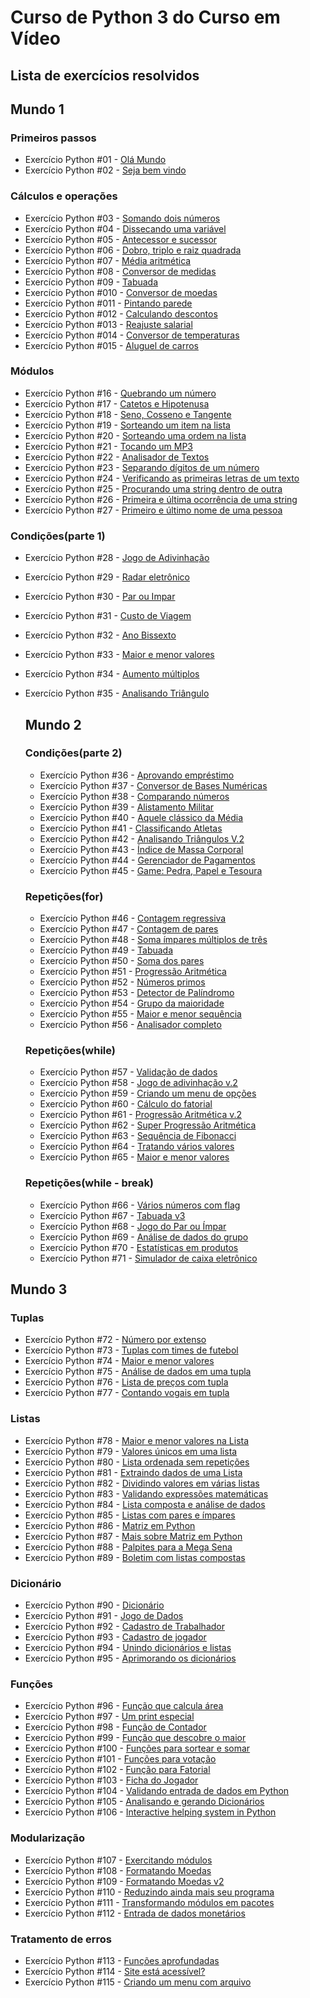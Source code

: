 # Curso de Python 3 do Curso em Vídeo

## Lista de exercícios resolvidos

## Mundo 1

### Primeiros passos

- Exercício Python #01 - [Olá Mundo](https://github.com/wellingtonfs-dev/Exercicios_Curso_Python_Guanabara/blob/main/mundo_01/primeiros_passos_1_a_2/ex001.py)
- Exercício Python #02 - [Seja bem vindo](https://github.com/wellingtonfs-dev/Exercicios_Curso_Python_Guanabara/blob/main/mundo_01/primeiros_passos_1_a_2/ex002.py)

### Cálculos e operações

- Exercício Python #03 - [Somando dois números](https://github.com/wellingtonfs-dev/Exercicios_Curso_Python_Guanabara/blob/main/mundo_01/tratando_dados_3_a_15/003.py)
- Exercício Python #04 - [Dissecando uma variável](https://github.com/wellingtonfs-dev/Exercicios_Curso_Python_Guanabara/blob/main/mundo_01/tratando_dados_3_a_15/004.py)
- Exercício Python #05 - [Antecessor e sucessor](https://github.com/wellingtonfs-dev/Exercicios_Curso_Python_Guanabara/blob/main/mundo_01/tratando_dados_3_a_15/005.py)
- Exercício Python #06 - [Dobro, triplo e raiz quadrada](https://github.com/wellingtonfs-dev/Exercicios_Curso_Python_Guanabara/blob/main/mundo_01/tratando_dados_3_a_15/006.py)
- Exercício Python #07 - [Média aritmética](https://github.com/wellingtonfs-dev/Exercicios_Curso_Python_Guanabara/blob/main/mundo_01/tratando_dados_3_a_15/007.py)
- Exercício Python #08 - [Conversor de medidas](https://github.com/wellingtonfs-dev/Exercicios_Curso_Python_Guanabara/blob/main/mundo_01/tratando_dados_3_a_15/008.py)
- Exercício Python #09 - [Tabuada](https://github.com/wellingtonfs-dev/Exercicios_Curso_Python_Guanabara/blob/main/mundo_01/tratando_dados_3_a_15/009.py)
- Exercício Python #010 - [Conversor de moedas](https://github.com/wellingtonfs-dev/Exercicios_Curso_Python_Guanabara/blob/main/mundo_01/tratando_dados_3_a_15/010.py)
- Exercício Python #011 - [Pintando parede](https://github.com/wellingtonfs-dev/Exercicios_Curso_Python_Guanabara/blob/main/mundo_01/tratando_dados_3_a_15/011.py)
- Exercício Python #012 - [Calculando descontos](https://github.com/wellingtonfs-dev/Exercicios_Curso_Python_Guanabara/blob/main/mundo_01/tratando_dados_3_a_15/012.py)
- Exercício Python #013 - [Reajuste salarial](https://github.com/wellingtonfs-dev/Exercicios_Curso_Python_Guanabara/blob/main/mundo_01/tratando_dados_3_a_15/013.py)
- Exercício Python #014 - [Conversor de temperaturas](https://github.com/wellingtonfs-dev/Exercicios_Curso_Python_Guanabara/blob/main/mundo_01/tratando_dados_3_a_15/014.py)
- Exercício Python #015 - [Aluguel de carros](https://github.com/wellingtonfs-dev/Exercicios_Curso_Python_Guanabara/blob/main/mundo_01/tratando_dados_3_a_15/015.py)

### Módulos

- Exercício Python #16 - [Quebrando um número](https://github.com/wellingtonfs-dev/Exercicios_Curso_Python_Guanabara/blob/main/mundo_01/usando_modulos_16_a_27/016.py)
- Exercício Python #17 - [Catetos e Hipotenusa](https://github.com/wellingtonfs-dev/Exercicios_Curso_Python_Guanabara/blob/main/mundo_01/usando_modulos_16_a_27/017.py)
- Exercício Python #18 - [Seno, Cosseno e Tangente](https://github.com/wellingtonfs-dev/Exercicios_Curso_Python_Guanabara/blob/main/mundo_01/usando_modulos_16_a_27/018.py)
- Exercício Python #19 - [Sorteando um item na lista](https://github.com/wellingtonfs-dev/Exercicios_Curso_Python_Guanabara/blob/main/mundo_01/usando_modulos_16_a_27/019.py)
- Exercício Python #20 - [Sorteando uma ordem na lista](https://github.com/wellingtonfs-dev/Exercicios_Curso_Python_Guanabara/blob/main/mundo_01/usando_modulos_16_a_27/020.py)
- Exercício Python #21 - [Tocando um MP3](https://github.com/wellingtonfs-dev/Exercicios_Curso_Python_Guanabara/blob/main/mundo_01/usando_modulos_16_a_27/021.py)
- Exercício Python #22 - [Analisador de Textos](https://github.com/wellingtonfs-dev/Exercicios_Curso_Python_Guanabara/blob/main/mundo_01/usando_modulos_16_a_27/022.py)
- Exercício Python #23 - [Separando dígitos de um número](https://github.com/wellingtonfs-dev/Exercicios_Curso_Python_Guanabara/blob/main/mundo_01/usando_modulos_16_a_27/023.py)
- Exercício Python #24 - [Verificando as primeiras letras de um texto](https://github.com/wellingtonfs-dev/Exercicios_Curso_Python_Guanabara/blob/main/mundo_01/usando_modulos_16_a_27/024.py)
- Exercício Python #25 - [Procurando uma string dentro de outra](https://github.com/wellingtonfs-dev/Exercicios_Curso_Python_Guanabara/blob/main/mundo_01/usando_modulos_16_a_27/025.py)
- Exercício Python #26 - [Primeira e última ocorrência de uma string](https://github.com/wellingtonfs-dev/Exercicios_Curso_Python_Guanabara/blob/main/mundo_01/usando_modulos_16_a_27/026.py)
- Exercício Python #27 - [Primeiro e último nome de uma pessoa](https://github.com/wellingtonfs-dev/Exercicios_Curso_Python_Guanabara/blob/main/mundo_01/usando_modulos_16_a_27/027.py)

### Condições(parte 1)

- Exercício Python #28 - [Jogo de Adivinhação](https://github.com/wellingtonfs-dev/Exercicios_Curso_Python_Guanabara/blob/main/mundo_01/condicoes_28_a_35/028.py)
- Exercício Python #29 - [Radar eletrônico](https://github.com/wellingtonfs-dev/Exercicios_Curso_Python_Guanabara/blob/main/mundo_01/condicoes_28_a_35/029.py)
- Exercício Python #30 - [Par ou Impar](https://github.com/wellingtonfs-dev/Exercicios_Curso_Python_Guanabara/blob/main/mundo_01/condicoes_28_a_35/030.py)
- Exercício Python #31 - [Custo de Viagem](https://github.com/wellingtonfs-dev/Exercicios_Curso_Python_Guanabara/blob/main/mundo_01/condicoes_28_a_35/031.py)
- Exercício Python #32 - [Ano Bissexto](https://github.com/wellingtonfs-dev/Exercicios_Curso_Python_Guanabara/blob/main/mundo_01/condicoes_28_a_35/032.py)
- Exercício Python #33 - [Maior e menor valores](https://github.com/wellingtonfs-dev/Exercicios_Curso_Python_Guanabara/blob/main/mundo_01/condicoes_28_a_35/033.py)
- Exercício Python #34 - [Aumento múltiplos](https://github.com/wellingtonfs-dev/Exercicios_Curso_Python_Guanabara/blob/main/mundo_01/condicoes_28_a_35/034.py)
- Exercício Python #35 - [Analisando Triângulo](https://github.com/wellingtonfs-dev/Exercicios_Curso_Python_Guanabara/blob/main/mundo_01/condicoes_28_a_35/035.py)

  ## Mundo 2

  ### Condições(parte 2)

  - Exercício Python #36 - [Aprovando empréstimo](https://github.com/wellingtonfs-dev/Exercicios_Curso_Python_Guanabara/blob/main/mundo_02/condicoes_36_a_45/036.py)
  - Exercício Python #37 - [Conversor de Bases Numéricas](https://github.com/wellingtonfs-dev/Exercicios_Curso_Python_Guanabara/blob/main/mundo_02/condicoes_36_a_45/037.py)
  - Exercício Python #38 - [Comparando números](https://github.com/wellingtonfs-dev/Exercicios_Curso_Python_Guanabara/blob/main/mundo_02/condicoes_36_a_45/038.py)
  - Exercício Python #39 - [Alistamento Militar](https://github.com/wellingtonfs-dev/Exercicios_Curso_Python_Guanabara/blob/main/mundo_02/condicoes_36_a_45/039.py)
  - Exercício Python #40 - [Aquele clássico da Média](https://github.com/wellingtonfs-dev/Exercicios_Curso_Python_Guanabara/blob/main/mundo_02/condicoes_36_a_45/040.py)
  - Exercício Python #41 - [Classificando Atletas](https://github.com/wellingtonfs-dev/Exercicios_Curso_Python_Guanabara/blob/main/mundo_02/condicoes_36_a_45/041.py)
  - Exercício Python #42 - [Analisando Triângulos V.2](https://github.com/wellingtonfs-dev/Exercicios_Curso_Python_Guanabara/blob/main/mundo_02/condicoes_36_a_45/042.py)
  - Exercício Python #43 - [Índice de Massa Corporal](https://github.com/wellingtonfs-dev/Exercicios_Curso_Python_Guanabara/blob/main/mundo_02/condicoes_36_a_45/043.py)
  - Exercício Python #44 - [Gerenciador de Pagamentos](https://github.com/wellingtonfs-dev/Exercicios_Curso_Python_Guanabara/blob/main/mundo_02/condicoes_36_a_45/044.py)
  - Exercício Python #45 - [Game: Pedra, Papel e Tesoura](https://github.com/wellingtonfs-dev/Exercicios_Curso_Python_Guanabara/blob/main/mundo_02/condicoes_36_a_45/045.py)

  ### Repetições(for)

  - Exercício Python #46 - [Contagem regressiva](https://github.com/wellingtonfs-dev/Exercicios_Curso_Python_Guanabara/blob/main/mundo_02/Repeticoes_46_a_56/046.py)
  - Exercício Python #47 - [Contagem de pares](https://github.com/wellingtonfs-dev/Exercicios_Curso_Python_Guanabara/blob/main/mundo_02/Repeticoes_46_a_56/047.py)
  - Exercício Python #48 - [Soma ímpares múltiplos de três](https://github.com/wellingtonfs-dev/Exercicios_Curso_Python_Guanabara/blob/main/mundo_02/Repeticoes_46_a_56/048.py)
  - Exercício Python #49 - [Tabuada](https://github.com/wellingtonfs-dev/Exercicios_Curso_Python_Guanabara/blob/main/mundo_02/Repeticoes_46_a_56/049.py)
  - Exercício Python #50 - [Soma dos pares](https://github.com/wellingtonfs-dev/Exercicios_Curso_Python_Guanabara/blob/main/mundo_02/Repeticoes_46_a_56/050.py)
  - Exercício Python #51 - [Progressão Aritmética](https://github.com/wellingtonfs-dev/Exercicios_Curso_Python_Guanabara/blob/main/mundo_02/Repeticoes_46_a_56/051.py)
  - Exercício Python #52 - [Números primos](https://github.com/wellingtonfs-dev/Exercicios_Curso_Python_Guanabara/blob/main/mundo_02/Repeticoes_46_a_56/052.py)
  - Exercício Python #53 - [Detector de Palíndromo](https://github.com/wellingtonfs-dev/Exercicios_Curso_Python_Guanabara/blob/main/mundo_02/Repeticoes_46_a_56/053.py)
  - Exercício Python #54 - [Grupo da maioridade](https://github.com/wellingtonfs-dev/Exercicios_Curso_Python_Guanabara/blob/main/mundo_02/Repeticoes_46_a_56/054.py)
  - Exercício Python #55 - [Maior e menor sequência](https://github.com/wellingtonfs-dev/Exercicios_Curso_Python_Guanabara/blob/main/mundo_02/Repeticoes_46_a_56/055.py)
  - Exercício Python #56 - [Analisador completo](https://github.com/wellingtonfs-dev/Exercicios_Curso_Python_Guanabara/blob/main/mundo_02/Repeticoes_46_a_56/056.py)
 
  ### Repetições(while)

  - Exercício Python #57 - [Validação de dados](https://github.com/wellingtonfs-dev/Exercicios_Curso_Python_Guanabara/blob/main/mundo_02/repeticoes_57_a_71/057.py)
  - Exercício Python #58 - [Jogo de adivinhação v.2](https://github.com/wellingtonfs-dev/Exercicios_Curso_Python_Guanabara/blob/main/mundo_02/repeticoes_57_a_71/058.py)
  - Exercício Python #59 - [Criando um menu de opções](https://github.com/wellingtonfs-dev/Exercicios_Curso_Python_Guanabara/blob/main/mundo_02/repeticoes_57_a_71/059.py)
  - Exercício Python #60 - [Cálculo do fatorial](https://github.com/wellingtonfs-dev/Exercicios_Curso_Python_Guanabara/blob/main/mundo_02/repeticoes_57_a_71/060.py)
  - Exercício Python #61 - [Progressão Aritmética v.2](https://github.com/wellingtonfs-dev/Exercicios_Curso_Python_Guanabara/blob/main/mundo_02/repeticoes_57_a_71/061.py)
  - Exercício Python #62 - [Super Progressão Aritmética](https://github.com/wellingtonfs-dev/Exercicios_Curso_Python_Guanabara/blob/main/mundo_02/repeticoes_57_a_71/062.py)
  - Exercício Python #63 - [Sequência de Fibonacci](https://github.com/wellingtonfs-dev/Exercicios_Curso_Python_Guanabara/blob/main/mundo_02/repeticoes_57_a_71/063.py)
  - Exercício Python #64 - [Tratando vários valores](https://github.com/wellingtonfs-dev/Exercicios_Curso_Python_Guanabara/blob/main/mundo_02/repeticoes_57_a_71/064.py)
  - Exercício Python #65 - [Maior e menor valores](https://github.com/wellingtonfs-dev/Exercicios_Curso_Python_Guanabara/blob/main/mundo_02/repeticoes_57_a_71/065.py)
 
  ### Repetições(while - break)

  - Exercício Python #66 - [Vários números com flag](https://github.com/wellingtonfs-dev/Exercicios_Curso_Python_Guanabara/blob/main/mundo_02/repeticoes_57_a_71/066.py)
  - Exercício Python #67 - [Tabuada v3](https://github.com/wellingtonfs-dev/Exercicios_Curso_Python_Guanabara/blob/main/mundo_02/repeticoes_57_a_71/067.py)
  - Exercício Python #68 - [Jogo do Par ou Ímpar](https://github.com/wellingtonfs-dev/Exercicios_Curso_Python_Guanabara/blob/main/mundo_02/repeticoes_57_a_71/068.py)
  - Exercício Python #69 - [Análise de dados do grupo](https://github.com/wellingtonfs-dev/Exercicios_Curso_Python_Guanabara/blob/main/mundo_02/repeticoes_57_a_71/069.py)
  - Exercício Python #70 - [Estatísticas em produtos](https://github.com/wellingtonfs-dev/Exercicios_Curso_Python_Guanabara/blob/main/mundo_02/repeticoes_57_a_71/070.py)
  - Exercício Python #71 - [Simulador de caixa eletrônico](https://github.com/wellingtonfs-dev/Exercicios_Curso_Python_Guanabara/blob/main/mundo_02/repeticoes_57_a_71/071.py)
  
## Mundo 3

### Tuplas

- Exercício Python #72 - [Número por extenso](https://github.com/wellingtonfs-dev/Exercicios_Curso_Python_Guanabara/blob/main/mundo_03/tuplas_72_a_77/072.py)
- Exercício Python #73 - [Tuplas com times de futebol](https://github.com/wellingtonfs-dev/Exercicios_Curso_Python_Guanabara/blob/main/mundo_03/tuplas_72_a_77/073.py)
- Exercício Python #74 - [Maior e menor valores](https://github.com/wellingtonfs-dev/Exercicios_Curso_Python_Guanabara/blob/main/mundo_03/tuplas_72_a_77/074.py)
- Exercício Python #75 - [Análise de dados em uma tupla](https://github.com/wellingtonfs-dev/Exercicios_Curso_Python_Guanabara/blob/main/mundo_03/tuplas_72_a_77/075.py)
- Exercício Python #76 - [Lista de preços com tupla](https://github.com/wellingtonfs-dev/Exercicios_Curso_Python_Guanabara/blob/main/mundo_03/tuplas_72_a_77/076.py)
- Exercício Python #77 - [Contando vogais em tupla](https://github.com/wellingtonfs-dev/Exercicios_Curso_Python_Guanabara/blob/main/mundo_03/tuplas_72_a_77/077.py)

### Listas

- Exercício Python #78 - [Maior e menor valores na Lista](https://github.com/wellingtonfs-dev/Exercicios_Curso_Python_Guanabara/blob/main/mundo_03/listas_78_a_89/078.py)
- Exercício Python #79 - [Valores únicos em uma lista](https://github.com/wellingtonfs-dev/Exercicios_Curso_Python_Guanabara/blob/main/mundo_03/listas_78_a_89/079.py)
- Exercício Python #80 - [Lista ordenada sem repetições](https://github.com/wellingtonfs-dev/Exercicios_Curso_Python_Guanabara/blob/main/mundo_03/listas_78_a_89/080.py)
- Exercício Python #81 - [Extraindo dados de uma Lista](https://github.com/wellingtonfs-dev/Exercicios_Curso_Python_Guanabara/blob/main/mundo_03/listas_78_a_89/081.py)
- Exercício Python #82 - [Dividindo valores em várias listas](https://github.com/wellingtonfs-dev/Exercicios_Curso_Python_Guanabara/blob/main/mundo_03/listas_78_a_89/082.py)
- Exercício Python #83 - [Validando expressões matemáticas](https://github.com/wellingtonfs-dev/Exercicios_Curso_Python_Guanabara/blob/main/mundo_03/listas_78_a_89/083.py)
- Exercício Python #84 - [Lista composta e análise de dados](https://github.com/wellingtonfs-dev/Exercicios_Curso_Python_Guanabara/blob/main/mundo_03/listas_78_a_89/084.py)
- Exercício Python #85 - [Listas com pares e ímpares](https://github.com/wellingtonfs-dev/Exercicios_Curso_Python_Guanabara/blob/main/mundo_03/listas_78_a_89/085.py)
- Exercício Python #86 - [Matriz em Python](https://github.com/wellingtonfs-dev/Exercicios_Curso_Python_Guanabara/blob/main/mundo_03/listas_78_a_89/086.py)
- Exercício Python #87 - [Mais sobre Matriz em Python](https://github.com/wellingtonfs-dev/Exercicios_Curso_Python_Guanabara/blob/main/mundo_03/listas_78_a_89/087.py)
- Exercício Python #88 - [Palpites para a Mega Sena](https://github.com/wellingtonfs-dev/Exercicios_Curso_Python_Guanabara/blob/main/mundo_03/listas_78_a_89/088.py)
- Exercício Python #89 - [Boletim com listas compostas](https://github.com/wellingtonfs-dev/Exercicios_Curso_Python_Guanabara/blob/main/mundo_03/listas_78_a_89/089.py)

### Dicionário

- Exercício Python #90 - [Dicionário](https://github.com/wellingtonfs-dev/Exercicios_Curso_Python_Guanabara/blob/main/mundo_03/dicionarios_90_a_95/090.py)
- Exercício Python #91 - [Jogo de Dados](https://github.com/wellingtonfs-dev/Exercicios_Curso_Python_Guanabara/blob/main/mundo_03/dicionarios_90_a_95/091.py)
- Exercício Python #92 - [Cadastro de Trabalhador](https://github.com/wellingtonfs-dev/Exercicios_Curso_Python_Guanabara/blob/main/mundo_03/dicionarios_90_a_95/092.py)
- Exercício Python #93 - [Cadastro de jogador](https://github.com/wellingtonfs-dev/Exercicios_Curso_Python_Guanabara/blob/main/mundo_03/dicionarios_90_a_95/093.py)
- Exercício Python #94 - [Unindo dicionários e listas](https://github.com/wellingtonfs-dev/Exercicios_Curso_Python_Guanabara/blob/main/mundo_03/dicionarios_90_a_95/094.py)
- Exercício Python #95 - [Aprimorando os dicionários](https://github.com/wellingtonfs-dev/Exercicios_Curso_Python_Guanabara/blob/main/mundo_03/dicionarios_90_a_95/095.py)

### Funções

- Exercício Python #96 - [Função que calcula área](https://github.com/wellingtonfs-dev/Exercicios_Curso_Python_Guanabara/blob/main/mundo_03/funcoes_96_a_106/096.py)
- Exercício Python #97 - [Um print especial](https://github.com/wellingtonfs-dev/Exercicios_Curso_Python_Guanabara/blob/main/mundo_03/funcoes_96_a_106/097.py)
- Exercício Python #98 - [Função de Contador](https://github.com/wellingtonfs-dev/Exercicios_Curso_Python_Guanabara/blob/main/mundo_03/funcoes_96_a_106/098.py)
- Exercício Python #99 - [Função que descobre o maior](https://github.com/wellingtonfs-dev/Exercicios_Curso_Python_Guanabara/blob/main/mundo_03/funcoes_96_a_106/099.py)
- Exercício Python #100 - [Funções para sortear e somar](https://github.com/wellingtonfs-dev/Exercicios_Curso_Python_Guanabara/blob/main/mundo_03/funcoes_96_a_106/100.py)
- Exercício Python #101 - [Funções para votação](https://github.com/wellingtonfs-dev/Exercicios_Curso_Python_Guanabara/blob/main/mundo_03/funcoes_96_a_106/101.py)
- Exercício Python #102 - [Função para Fatorial](https://github.com/wellingtonfs-dev/Exercicios_Curso_Python_Guanabara/blob/main/mundo_03/funcoes_96_a_106/102.py)  
- Exercício Python #103 - [Ficha do Jogador](https://github.com/wellingtonfs-dev/Exercicios_Curso_Python_Guanabara/blob/main/mundo_03/funcoes_96_a_106/103.py)
- Exercício Python #104 - [Validando entrada de dados em Python](https://github.com/wellingtonfs-dev/Exercicios_Curso_Python_Guanabara/blob/main/mundo_03/funcoes_96_a_106/104.py)
- Exercício Python #105 - [Analisando e gerando Dicionários](https://github.com/wellingtonfs-dev/Exercicios_Curso_Python_Guanabara/blob/main/mundo_03/funcoes_96_a_106/105.py)
- Exercício Python #106 - [Interactive helping system in Python](https://github.com/wellingtonfs-dev/Exercicios_Curso_Python_Guanabara/blob/main/mundo_03/funcoes_96_a_106/106.py)

### Modularização

- Exercício Python #107 - [Exercitando módulos](https://github.com/wellingtonfs-dev/Exercicios_Curso_Python_Guanabara/tree/main/mundo_03/modulos_107_a_112/107)
- Exercício Python #108 - [Formatando Moedas](https://github.com/wellingtonfs-dev/Exercicios_Curso_Python_Guanabara/tree/main/mundo_03/modulos_107_a_112/108)
- Exercício Python #109 - [Formatando Moedas v2](https://github.com/wellingtonfs-dev/Exercicios_Curso_Python_Guanabara/tree/main/mundo_03/modulos_107_a_112/109)
- Exercício Python #110 - [Reduzindo ainda mais seu programa](https://github.com/wellingtonfs-dev/Exercicios_Curso_Python_Guanabara/tree/main/mundo_03/modulos_107_a_112/110)
- Exercício Python #111 - [Transformando módulos em pacotes](https://github.com/wellingtonfs-dev/Exercicios_Curso_Python_Guanabara/tree/main/mundo_03/modulos_107_a_112/111)
- Exercício Python #112 - [Entrada de dados monetários](https://github.com/wellingtonfs-dev/Exercicios_Curso_Python_Guanabara/tree/main/mundo_03/modulos_107_a_112/112)

### Tratamento de erros

- Exercício Python #113 - [Funções aprofundadas](https://github.com/wellingtonfs-dev/Exercicios_Curso_Python_Guanabara/blob/main/mundo_03/erros_113_a_115/113.py)
- Exercício Python #114 - [Site está acessível?](https://github.com/wellingtonfs-dev/Exercicios_Curso_Python_Guanabara/blob/main/mundo_03/erros_113_a_115/114.py)
- Exercício Python #115 - [Criando um menu com arquivo](https://github.com/wellingtonfs-dev/Exercicios_Curso_Python_Guanabara/tree/main/mundo_03/erros_113_a_115/ex115)


  
